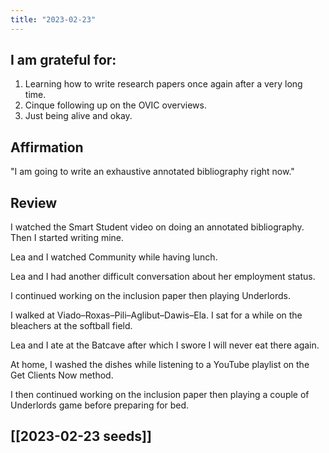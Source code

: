 ```yaml
---
title: "2023-02-23"
---
```

## I am grateful for:
1. Learning how to write research papers once again after a very long time.
2. Cinque following up on the OVIC overviews.
3. Just being alive and okay.

## Affirmation

"I am going to write an exhaustive annotated bibliography right now."

## Review

I watched the Smart Student video on doing an annotated bibliography. Then I started writing mine.

Lea and I watched Community while having lunch.

Lea and I had another difficult conversation about her employment status.

I continued working on the inclusion paper then playing Underlords.

I walked at Viado–Roxas–Pili–Aglibut–Dawis–Ela. I sat for a while on the bleachers at the softball field.

Lea and I ate at the Batcave after which I swore I will never eat there again.

At home, I washed the dishes while listening to a YouTube playlist on the Get Clients Now method.

I then continued working on the inclusion paper then playing a couple of Underlords game before preparing for bed.

## [[2023-02-23 seeds]]
